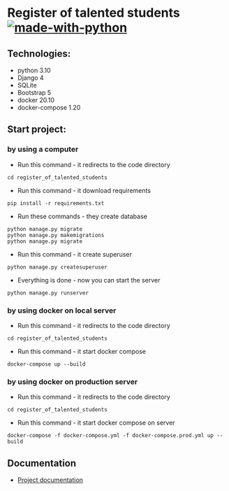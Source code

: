# Register of talented students [![made-with-python](https://img.shields.io/badge/Made%20with-Python-1f425f.svg)](https://www.python.org/)

## Technologies:
- python 3.10
- Django 4
- SQLite
- Bootstrap 5
- docker 20.10
- docker-compose 1.20

## Start project:

### by using a computer
- Run this command - it redirects to the code directory
```
cd register_of_talented_students
```
- Run this command - it download requirements
```
pip install -r requirements.txt
```
- Run these commands - they create database
```
python manage.py migrate
python manage.py makemigrations
python manage.py migrate
```
- Run this command - it create superuser
```
python manage.py createsuperuser
```
- Everything is done - now you can start the server
```
python manage.py runserver
```

### by using docker on local server
- Run this command - it redirects to the code directory
```
cd register_of_talented_students
```
- Run this command - it start docker compose
```
docker-compose up --build
```

### by using docker on production server
- Run this command - it redirects to the code directory
```
cd register_of_talented_students
```
- Run this command - it start docker compose on server
```
docker-compose -f docker-compose.yml -f docker-compose.prod.yml up --build
```

## Documentation

- [Project documentation](./docs/README.md)